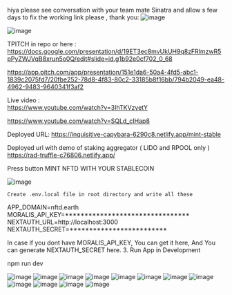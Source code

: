 


hiya please see conversation with your team mate Sinatra and allow s few days to fix the working link please , thank you:
![image](https://user-images.githubusercontent.com/109898672/211153915-e648a1d5-ce6b-432f-bc24-955ac613f72e.png)

![image](https://user-images.githubusercontent.com/109898672/211153877-2c8a2e08-bdb1-46be-ae9a-c21bae3d1901.png)

TPITCH in repo or here :  
https://docs.google.com/presentation/d/19ET3ec8mvUkUH9q8zFRlmzwR5pPyZWJVqB8xrun5o0Q/edit#slide=id.g1b92e0cf702_0_68

https://app.pitch.com/app/presentation/151e1da6-50a4-4fd5-abc1-1839c2075fd7/20fbe252-78d8-4f83-80c2-33185b8f16bb/794b2049-ea48-4962-9483-9640341f3af2

Live video :  
https://www.youtube.com/watch?v=3IhTKVzyetY

https://www.youtube.com/watch?v=SQLd_cIHap8

Deployed URL: https://inquisitive-capybara-6290c8.netlify.app/mint-stable

Deployed url with demo of staking aggregator ( LIDO and RPOOL only ) https://rad-truffle-c76806.netlify.app/

Press button MINT NFTD WITH YOUR STABLECOIN 

![image](https://user-images.githubusercontent.com/109898672/207419470-9810cfe9-c5f3-44be-a0d5-62ebb9ca008c.png)


    Create .env.local file in root directory and write all these

APP_DOMAIN=nftd.earth MORALIS_API_KEY=******************************** NEXTAUTH_URL=http://localhost:3000 NEXTAUTH_SECRET=*************************

In case if you dont have MORALIS_API_KEY, You can get it here, And You can generate NEXTAUTH_SECRET here. 3. Run App in Development

npm run dev

![image](https://user-images.githubusercontent.com/109898672/207598100-5a957b33-4609-4177-8b40-6038972f1a51.png)
![image](https://user-images.githubusercontent.com/109898672/208501386-6395b389-9383-437a-bbe5-24739dfa3df3.png)
![image](https://user-images.githubusercontent.com/109898672/210528060-6a03507f-1092-43d1-97e5-7f98ede96c22.png)
![image](https://user-images.githubusercontent.com/109898672/207933738-74797157-dfd8-4522-8d04-fd0dbba56b5c.png)
![image](https://user-images.githubusercontent.com/109898672/207598302-292f39df-f0f6-4402-b977-202ddfb7f098.png)
![image](https://user-images.githubusercontent.com/109898672/207598377-e372fbe5-3a84-4ab4-bcf4-04d0ea848aa4.png)
![image](https://user-images.githubusercontent.com/109898672/207598429-aa38331c-1ce2-41b6-9069-dec4ee832972.png)
![image](https://user-images.githubusercontent.com/109898672/207598495-0c924970-80f3-4f9c-b649-c27bc92e4fa5.png)
![image](https://user-images.githubusercontent.com/109898672/207598530-0b55c32d-16d3-4710-92c7-ef62c1ac4f19.png)
![image](https://user-images.githubusercontent.com/109898672/207598578-aa1abe26-31b0-45b7-ac01-c84852cfbf45.png)
![image](https://user-images.githubusercontent.com/109898672/207598604-23e53cc0-f4c4-4974-a36b-da6f5cb88e37.png)
![image](https://user-images.githubusercontent.com/109898672/207598661-12cb1ab3-3084-4217-8952-ed4ef524865c.png)




